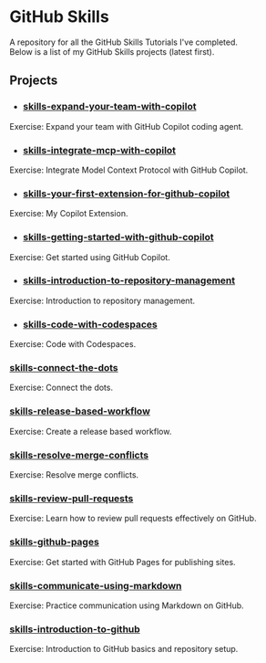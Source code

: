 # GitHub Skills

A repository for all the GitHub Skills Tutorials I've completed.  
Below is a list of my GitHub Skills projects (latest first).  

## Projects

- ### [skills-expand-your-team-with-copilot](https://github.com/mama-cailleach/skills-expand-your-team-with-copilot)
Exercise: Expand your team with GitHub Copilot coding agent.

- ### [skills-integrate-mcp-with-copilot](https://github.com/mama-cailleach/skills-integrate-mcp-with-copilot)
Exercise: Integrate Model Context Protocol with GitHub Copilot.

- ### [skills-your-first-extension-for-github-copilot](https://github.com/mama-cailleach/skills-your-first-extension-for-github-copilot)
Exercise: My Copilot Extension.

- ### [skills-getting-started-with-github-copilot](https://github.com/mama-cailleach/skills-getting-started-with-github-copilot)
Exercise: Get started using GitHub Copilot.

- ### [skills-introduction-to-repository-management](https://github.com/mama-cailleach/skills-introduction-to-repository-management)
Exercise: Introduction to repository management.

- ### [skills-code-with-codespaces](https://github.com/mama-cailleach/skills-code-with-codespaces)
Exercise: Code with Codespaces.

### [skills-connect-the-dots](https://github.com/mama-cailleach/skills-connect-the-dots)
Exercise: Connect the dots.

### [skills-release-based-workflow](https://github.com/mama-cailleach/skills-release-based-workflow)
Exercise: Create a release based workflow.

### [skills-resolve-merge-conflicts](https://github.com/mama-cailleach/skills-resolve-merge-conflicts)
Exercise: Resolve merge conflicts.

### [skills-review-pull-requests](https://github.com/mama-cailleach/skills-review-pull-requests)
Exercise: Learn how to review pull requests effectively on GitHub.

### [skills-github-pages](https://github.com/mama-cailleach/skills-github-pages)
Exercise: Get started with GitHub Pages for publishing sites.

### [skills-communicate-using-markdown](https://github.com/mama-cailleach/skills-communicate-using-markdown)
Exercise: Practice communication using Markdown on GitHub.

### [skills-introduction-to-github](https://github.com/mama-cailleach/skills-introduction-to-github)
Exercise: Introduction to GitHub basics and repository setup.
